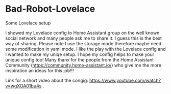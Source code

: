 # Bad-Robot-Lovelace
Some Lovelace setup

I showed my Lovelace config to Home Assistant group on the well known social network and many people ask me to share it. I guess this is the best way of sharing.
Please note I use the storage mode therefore maybe need some modification in yaml mode.
I like the play with the Lovelace config and I wanted to make my uniqe setup.
I hope my config helps to make your unique config too!
Many thanx for the people from the Home Assistant Community (https://community.home-assistant.io/) who give me the more inspiration an ideas for this job!!!

Link for a short video about the congig: https://www.youtube.com/watch?v=wgXOA01bu4s .
